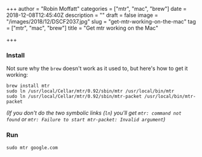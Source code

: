 +++
author = "Robin Moffatt"
categories = ["mtr", "mac", "brew"]
date = 2018-12-08T12:45:40Z
description = ""
draft = false
image = "/images/2018/12/DSCF2037.jpg"
slug = "get-mtr-working-on-the-mac"
tag = ["mtr", "mac", "brew"]
title = "Get mtr working on the Mac"

+++

### Install

Not sure why the `brew` doesn't work as it used to, but here's how to get it working: 

    brew install mtr
    sudo ln /usr/local/Cellar/mtr/0.92/sbin/mtr /usr/local/bin/mtr
    sudo ln /usr/local/Cellar/mtr/0.92/sbin/mtr-packet /usr/local/bin/mtr-packet

_(If you don't do the two symbolic links (`ln`) you'll get `mtr: command not found` or `mtr: Failure to start mtr-packet: Invalid argument`)_

### Run

    sudo mtr google.com
